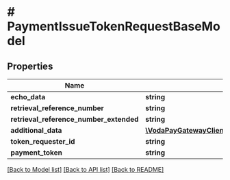 # # PaymentIssueTokenRequestBaseModel

## Properties

Name | Type | Description | Notes
------------ | ------------- | ------------- | -------------
**echo_data** | **string** |  | [optional]
**retrieval_reference_number** | **string** |  | [optional]
**retrieval_reference_number_extended** | **string** |  | [optional]
**additional_data** | [**\VodaPayGatewayClient\Model\PaymentIntentAdditionalDataModel**](PaymentIntentAdditionalDataModel.md) |  | [optional]
**token_requester_id** | **string** |  | [optional]
**payment_token** | **string** |  | [optional]

[[Back to Model list]](../../README.md#models) [[Back to API list]](../../README.md#endpoints) [[Back to README]](../../README.md)
